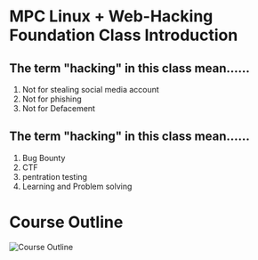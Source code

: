 # MPC Linux + Web-Hacking Foundation Class Introduction

## The term "hacking" in this class mean......

1. Not for stealing social media account
2. Not for phishing
3. Not for Defacement


## The term "hacking" in this class mean......
1. Bug Bounty
2. CTF
3. pentration testing
4. Learning and Problem solving


# Course Outline

![Course Outline](./photo/outline.png)

